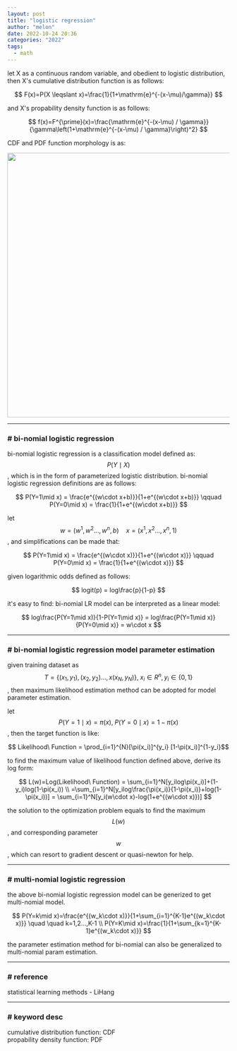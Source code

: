 ```yaml
---
layout: post
title: "logistic regression"
author: "melon"
date: 2022-10-24 20:36
categories: "2022" 
tags:
  - math
---
```


let X as a continuous random variable, and obedient to logistic distribution,
then X's cumulative distribution function is as follows:

$$ F(x)=P(X \leqslant x)=\frac{1}{1+\mathrm{e}^{-(x-\mu)/\gamma}} $$

and X's propability density function is as follows:

$$ f(x)=F^{\prime}(x)=\frac{\mathrm{e}^{-(x-\mu) / \gamma}}{\gamma\left(1+\mathrm{e}^{-(x-\mu) / \gamma}\right)^2} $$

CDF and PDF function morphology is as:

<img src="https://cdn.jsdelivr.net/gh/slothfull/cdn@main/image/lr.pdf" width="600"/>

<hr>

### # bi-nomial logistic regression
bi-nomial logistic regression is a classification model defined as: $$ P(Y\mid X) $$, which is in the form of parameterized logistic distribution.
bi-nomial logistic regression definitions are as follows:

$$ P(Y=1\mid x) = \frac{e^{(w\cdot x+b)}}{1+e^{(w\cdot x+b)}} \qquad P(Y=0\mid x) = \frac{1}{1+e^{(w\cdot x+b)}} $$

let $$ w=(w^1,w^2...,w^n,b) \quad x=(x^1,x^2...,x^n,1) $$, and simplifications can be made that:

$$ P(Y=1\mid x) = \frac{e^{(w\cdot x)}}{1+e^{(w\cdot x)}} \qquad P(Y=0\mid x) = \frac{1}{1+e^{(w\cdot x)}} $$

given logarithmic odds defined as follows:

$$ logit(p) = log\frac{p}{1-p} $$

it's easy to find: bi-nomial LR model can be interpreted as a linear model:

$$ log\frac{P(Y=1\mid x)}{1-P(Y=1\mid x)} = log\frac{P(Y=1\mid x)}{P(Y=0\mid x)} = w\cdot x $$

<hr>

### # bi-nomial logistic regression model parameter estimation
given training dataset as $$ T=\{(x_1,y_1), (x_2,y_2)...,x(x_N,y_N)\}, \; x_i\in R^n, y_i\in \{0,1\}$$,
then maximum likelihood estimation method can be adopted for model parameter estimation.

let $$ P(Y=1\mid x)=\pi(x), \; P(Y=0\mid x)=1-\pi(x) $$, then the target function is like:

$$ Likelihood\ Function = \prod_{i=1}^{N}[\pi(x_i)]^{y_i} [1-\pi(x_i)]^{1-y_i}$$

to find the maximum value of likelihood function defined above, derive its log form:

$$
L(w)=Log(Likelihood\ Function) = \sum_{i=1}^N[y_ilog\pi(x_i)]+(1-y_i)log(1-\pi(x_i)) \\
=\sum_{i=1}^N[y_ilog\frac{\pi(x_i)}{1-\pi(x_i)}+log(1-\pi(x_i))] = \sum_{i=1}^N[y_i(w\cdot x)-log(1+e^{(w\cdot x)})]
$$

the solution to the optimization problem equals to find the maximum $$L(w)$$,
and corresponding parameter $$w$$, which can resort to gradient descent or quasi-newton for help.

<hr>

### # multi-nomial logistic regression
the above bi-nomial logistic regression model can be generized to get multi-nomial model.

$$ 
P(Y=k\mid x)=\frac{e^{(w_k\cdot x)}}{1+\sum_{i=1}^{K-1}e^{(w_k\cdot x)}} \quad \quad k=1,2...,K-1 \\
P(Y=K\mid x)=\frac{1}{1+\sum_{k=1}^{K-1}e^{(w_k\cdot x)}}
$$

the parameter estimation method for bi-nomial can also be generalized to multi-nomial param estimation.

<hr>

### # reference
statistical learning methods - LiHang

<hr>

### # keyword desc
cumulative distribution function: CDF  
propability density function: PDF

